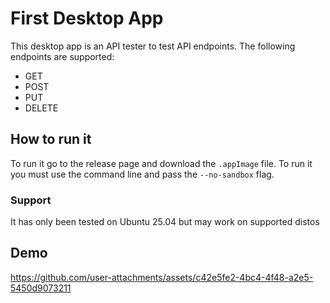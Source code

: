 # First Desktop App

This desktop app is an API tester to test API endpoints. The following endpoints are supported:

- GET
- POST
- PUT
- DELETE

## How to run it

To run it go to the release page and download the `.appImage` file. To run it you must use the command line and pass the `--no-sandbox` flag.

### Support

It has only been tested on Ubuntu 25.04 but may work on supported distos

## Demo

https://github.com/user-attachments/assets/c42e5fe2-4bc4-4f48-a2e5-5450d9073211
